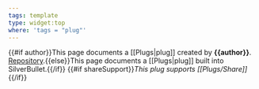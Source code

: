 ```yaml
---
tags: template
type: widget:top
where: 'tags = "plug"'
---
```

{{#if author}}This page documents a [[Plugs|plug]] created by **{{author}}**. [Repository]({{repo}}).{{else}}This page documents a [[Plugs|plug]] built into SilverBullet.{{/if}}
{{#if shareSupport}}_This plug supports [[Plugs/Share]]_{{/if}}